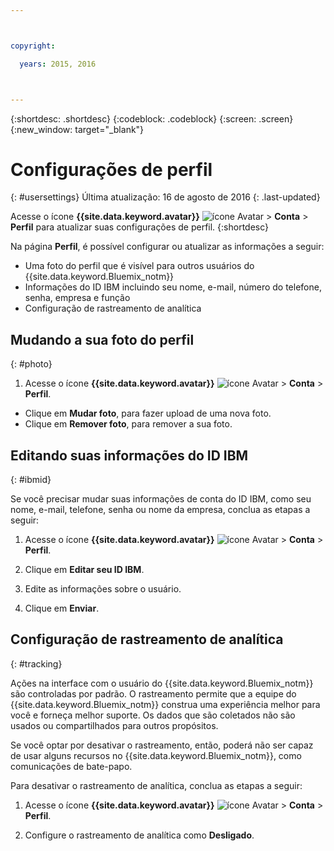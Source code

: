 ```yaml
---



copyright:

  years: 2015, 2016



---
```


{:shortdesc: .shortdesc}
{:codeblock: .codeblock}
{:screen: .screen}
{:new_window: target="_blank"}

# Configurações de perfil
{: #usersettings}
Última atualização: 16 de agosto de 2016
{: .last-updated}

Acesse o ícone **{{site.data.keyword.avatar}}**
![ícone Avatar](../icons/i-avatar-icon.svg) &gt;
**Conta** &gt; **Perfil** para atualizar suas
configurações de perfil.
{:shortdesc}

 Na página **Perfil**, é possível configurar ou atualizar as informações a seguir:

 * Uma foto do perfil que é visível para outros usuários do {{site.data.keyword.Bluemix_notm}}
 * Informações do ID IBM incluindo seu nome, e-mail, número do telefone, senha, empresa e função
 * Configuração de rastreamento de analítica

## Mudando a sua foto do perfil
{: #photo}

1. Acesse o ícone **{{site.data.keyword.avatar}}**
![ícone Avatar](../icons/i-avatar-icon.svg) &gt;
**Conta** &gt; **Perfil**.


* Clique em **Mudar foto**, para fazer upload de uma nova foto.
* Clique em **Remover foto**, para remover a sua foto.

## Editando suas informações do ID IBM
{: #ibmid}

Se você precisar mudar suas informações de conta do ID IBM, como seu nome,
e-mail, telefone, senha ou nome da empresa, conclua as etapas a seguir:

1. Acesse o ícone **{{site.data.keyword.avatar}}**
![ícone Avatar](../icons/i-avatar-icon.svg) &gt;
**Conta** &gt; **Perfil**.

2. Clique em **Editar seu ID IBM**.
3. Edite as informações sobre o usuário.
4. Clique em
**Enviar**.

## Configuração de rastreamento de analítica
{: #tracking}

Ações na interface com o usuário do {{site.data.keyword.Bluemix_notm}} são controladas por padrão. O rastreamento permite que a equipe do {{site.data.keyword.Bluemix_notm}} construa uma
experiência melhor para você e forneça melhor suporte. Os dados que são coletados não são usados ou compartilhados para outros propósitos.

Se você optar por desativar o rastreamento, então, poderá não ser capaz de usar alguns recursos no {{site.data.keyword.Bluemix_notm}}, como comunicações de bate-papo.

Para desativar o rastreamento de analítica, conclua as etapas a seguir:

1. Acesse o ícone **{{site.data.keyword.avatar}}**
![ícone Avatar](../icons/i-avatar-icon.svg) &gt;
**Conta** &gt; **Perfil**.

2. Configure o rastreamento de analítica como **Desligado**.
